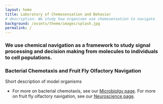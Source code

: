 ```yaml
---
layout: home
title: Laboratory of Chemosensation and Behavior
# description: We study how organisms use chemosensation to navigate
background: /assets/theme/images/splash.jpg
permalink: /
---
```


### We use chemical navigation as a framework to study signal processing and decision making from molecules to individuals to cell populations.

### Bacterial Chemotaxis and Fruit Fly Olfactory Navigation

Short description of model organisms

<div class="col-lg">
    <ul class="fa-ul">
        <li>
			<i class="fa-li fa fa-chevron-circle-right"></i> For more on bacterial chemotaxis, see our <a href="micro/">Microbiolgy page</a>.
			<i class="fa-li fa fa-chevron-circle-right"></i> For more on fruit fly olfactory navigation, see our <a href="neuro/">Neuroscience page</a>.
        </li>
    </ul>
</div>

<!-- [Petridish](https://github.com/peterdesmet/petridish) is a Jekyll theme for research project websites. Or your personal blog or lab website. 👩‍🔬 It's mobile-friendly (thanks to [Bootstrap 5](https://getbootstrap.com/docs/5.1/)), free, easy to customize, and designed to work well with [GitHub Pages](https://pages.github.com/).

## Installation

See the demo website for instructions:

- [Installation]({{ '/docs/installation/' | relative_url }})
- [Configuration]({{ '/docs/configuration/' | relative_url }})
- [Markdown]({{ '/docs/markdown/' | relative_url }})
 -->
